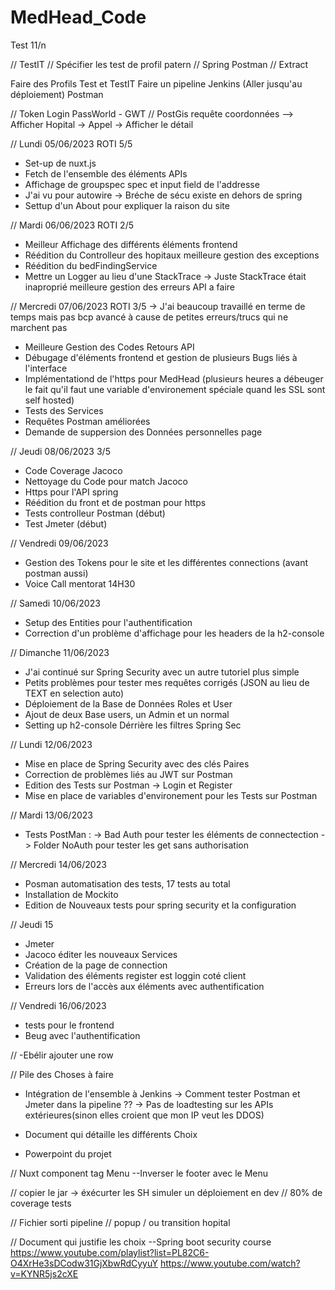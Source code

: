 # MedHead_Code 
Test 11/n

// TestIT 
// Spécifier les test de profil patern
// Spring Postman
// Extract

Faire des Profils Test et TestIT
Faire un pipeline Jenkins (Aller jusqu'au déploiement)
Postman 

// Token Login PassWorld - GWT
// PostGis requête coordonnées
--> Afficher Hopital
-> Appel 
-> Afficher le détail

// Lundi 05/06/2023 ROTI 5/5
- Set-up de nuxt.js 
- Fetch de l'ensemble des éléments APIs
- Affichage de groupspec spec et input field de l'addresse
- J'ai vu pour autowire -> Bréche de sécu existe en dehors de spring
- Settup d'un About pour expliquer la raison du site

// Mardi 06/06/2023 ROTI 2/5
- Meilleur Affichage des différents éléments frontend 
- Réédition du Controlleur des hopitaux meilleure gestion des exceptions
- Réédition du bedFindingService
- Mettre un Logger au lieu d'une StackTrace -> Juste StackTrace était inaproprié meilleure gestion des erreurs API a faire

// Mercredi 07/06/2023 ROTI 3/5 -> J'ai beaucoup travaillé en terme de temps mais pas bcp avancé à cause de petites erreurs/trucs qui ne marchent pas
- Meilleure Gestion des Codes Retours API 
- Débugage d'éléments frontend et gestion de plusieurs Bugs liés à l'interface
- Implémentationd de l'https pour MedHead (plusieurs heures a débeuger le fait qu'il faut une variable d'environement spéciale quand les SSL sont self hosted)
- Tests des Services 
- Requêtes Postman améliorées
- Demande de suppersion des Données personnelles page

// Jeudi 08/06/2023 3/5
- Code Coverage Jacoco
- Nettoyage du Code pour match Jacoco
- Https pour l'API spring
- Réédition du front et de postman pour https
- Tests controlleur Postman (début)
- Test Jmeter (début)

// Vendredi 09/06/2023
- Gestion des Tokens pour le site et les différentes connections  (avant postman aussi)
- Voice Call mentorat 14H30 

// Samedi 10/06/2023
- Setup des Entities pour l'authentification
- Correction d'un problème d'affichage pour les headers de la h2-console

// Dimanche 11/06/2023
- J'ai continué sur Spring Security avec un autre tutoriel plus simple 
- Petits problèmes pour tester mes requêtes corrigés (JSON au lieu de TEXT en selection auto)
- Déploiement de la Base de Données Roles et User 
- Ajout de deux Base users, un Admin et un normal 
- Setting up h2-console Dérrière les filtres Spring Sec

// Lundi 12/06/2023
- Mise en place de Spring Security avec des clés Paires
- Correction de problèmes liés au JWT sur Postman
- Edition des Tests sur Postman -> Login et Register
- Mise en place de variables d'environement pour les Tests sur Postman

// Mardi 13/06/2023
- Tests PostMan :
	-> Bad Auth pour tester les éléments de connectection 
	-> Folder NoAuth pour tester les get sans authorisation

// Mercredi 14/06/2023
- Posman automatisation des tests, 17 tests au total 
- Installation de Mockito
- Edition de Nouveaux tests pour spring security et la configuration

// Jeudi 15
- Jmeter  
- Jacoco éditer les nouveaux Services
- Création de la page de connection
- Validation des éléments register est loggin coté client
- Erreurs lors de l'accès aux éléments avec authentification

// Vendredi 16/06/2023
- tests pour le frontend 
- Beug avec l'authentification 

// -Ebélir ajouter une row

// Pile des Choses à faire
- Intégration de l'ensemble à Jenkins 
-> Comment tester Postman et Jmeter dans la pipeline ??
-> Pas de loadtesting sur les APIs extérieures(sinon elles croient que mon IP veut les DDOS)

- Document qui détaille les différents Choix
- Powerpoint du projet

// Nuxt component tag Menu
--Inverser le footer avec le Menu 

// copier le jar -> éxécurter les SH
simuler un déploiement en dev
// 80% de coverage tests

// Fichier sorti pipeline
// popup / ou transition hopital

// Document qui justifie les choix
--Spring boot security course
https://www.youtube.com/playlist?list=PL82C6-O4XrHe3sDCodw31GjXbwRdCyyuY
https://www.youtube.com/watch?v=KYNR5js2cXE